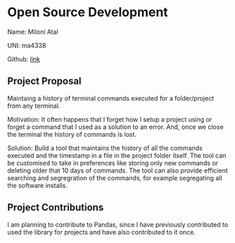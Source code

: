 # Open Source Development

Name: Miloni Atal

UNI: ma4338

Github: [link](https://github.com/MiloniAtal)


## Project Proposal
Maintaing a history of terminal commands executed for a folder/project from any terminal. 

Motivation: It often happens that I forget how I setup a project using or forget a command that I used as a solution to an error. And, once we close the terminal the history of commands is lost. 

Solution: Build a tool that maintains the history of all the commands executed and the timestamp in a file in the project folder itself. The tool can be customised to take in preferences like storing only new commands or deleting older that 10 days of commands. The tool can also provide efficient searching and segregration of the commands, for example segregating all the software installs. 


## Project Contributions
I am planning to contribute to Pandas, since I have previously contributed to used the library for projects and have also contributed to it once.
